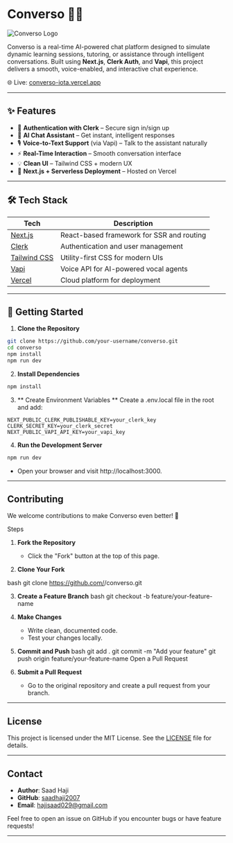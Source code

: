# Converso 🤖💬

![Converso Logo](../my-app/public/images/logo.svg) <!-- Update with your actual logo path -->


Converso is a real-time AI-powered chat platform designed to simulate dynamic learning sessions, tutoring, or assistance through intelligent conversations. Built using **Next.js**, **Clerk Auth**, and **Vapi**, this project delivers a smooth, voice-enabled, and interactive chat experience.

🌐 Live: [converso-iota.vercel.app](https://converso-iota.vercel.app)

---

## ✨ Features

- 🔐 **Authentication with Clerk** – Secure sign in/sign up
- 🧠 **AI Chat Assistant** – Get instant, intelligent responses
- 🎙️ **Voice-to-Text Support** (via Vapi) – Talk to the assistant naturally
- ⚡ **Real-Time Interaction** – Smooth conversation interface
- 💡 **Clean UI** – Tailwind CSS + modern UX
- 🚀 **Next.js + Serverless Deployment** – Hosted on Vercel

---

## 🛠️ Tech Stack

| Tech | Description |
|------|-------------|
| [Next.js](https://nextjs.org) | React-based framework for SSR and routing |
| [Clerk](https://clerk.dev) | Authentication and user management |
| [Tailwind CSS](https://tailwindcss.com) | Utility-first CSS for modern UIs |
| [Vapi](https://vapi.ai) | Voice API for AI-powered vocal agents |
| [Vercel](https://vercel.com) | Cloud platform for deployment |

---

## 🚀 Getting Started

1. **Clone the Repository**
```bash
git clone https://github.com/your-username/converso.git
cd converso
npm install
npm run dev
```

2. **Install Dependencies**
```bash
npm install

```

3. ** Create Environment Variables **
Create a .env.local file in the root and add:
```env
NEXT_PUBLIC_CLERK_PUBLISHABLE_KEY=your_clerk_key
CLERK_SECRET_KEY=your_clerk_secret
NEXT_PUBLIC_VAPI_API_KEY=your_vapi_key

```

4. **Run the Development Server**
```bash
npm run dev

```

 - Open your browser and visit http://localhost:3000.


---

## Contributing
We welcome contributions to make Converso even better! 💙

Steps

1. **Fork the Repository**
   - Click the "Fork" button at the top of this page.

2. **Clone Your Fork**

bash
git clone https://github.com/<your-username>/converso.git

3. **Create a Feature Branch**
bash
git checkout -b feature/your-feature-name

4. **Make Changes**
   - Write clean, documented code.
   - Test your changes locally.

5. **Commit and Push**
bash
git add .
git commit -m "Add your feature"
git push origin feature/your-feature-name
Open a Pull Request

6. **Submit a Pull Request**
   - Go to the original repository and create a pull request from your branch.

---

## License
This project is licensed under the MIT License. See the [LICENSE](LICENSE) file for details.

---

## Contact
- **Author**: Saad Haji
- **GitHub**: [saadhaji2007](https://github.com/saadhaji2007)
- **Email**: [hajisaad029@gmail.com](mailto:hajisaad029@gmail.com) 

Feel free to open an issue on GitHub if you encounter bugs or have feature requests!

---


